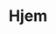 ---
title: Hjem
sections:
    -
        backgroundImage: 03be653819aa1d26ff6a2c604500b1cee4276258
        template: fullHeightBanner
        button:
            target: _self
            text: null
            href: '/about-us/#become-a-volunteer'
        text: null
showInNav: false
description: null
meta:
    id: 4d6d066a0c19f42f2eb9dbff20c41bf0af72b625
    parentId: ""
    language: da
permalink: /da/hjem/
layout: sectionPage
---